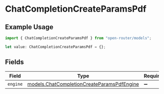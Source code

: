 # ChatCompletionCreateParamsPdf

## Example Usage

```typescript
import { ChatCompletionCreateParamsPdf } from "open-router/models";

let value: ChatCompletionCreateParamsPdf = {};
```

## Fields

| Field                                                                                          | Type                                                                                           | Required                                                                                       | Description                                                                                    |
| ---------------------------------------------------------------------------------------------- | ---------------------------------------------------------------------------------------------- | ---------------------------------------------------------------------------------------------- | ---------------------------------------------------------------------------------------------- |
| `engine`                                                                                       | [models.ChatCompletionCreateParamsPdfEngine](../models/chatcompletioncreateparamspdfengine.md) | :heavy_minus_sign:                                                                             | N/A                                                                                            |